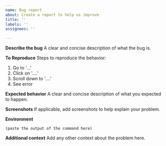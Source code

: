 ```yaml
---
name: Bug report
about: Create a report to help us improve
title: ''
labels: ''
assignees: ''

---
```


<!--
  Before proceeding,

  1. Read the [Troubleshooting Guide](https://admob-plus.github.io/docs/troubleshooting)
  2. Run `npx admob-plus doctor`
  3. Don't ask question here, use [Discussions](https://github.com/admob-plus/admob-plus/discussions)
-->

**Describe the bug**
A clear and concise description of what the bug is.

**To Reproduce**
Steps to reproduce the behavior:
1. Go to '...'
2. Click on '....'
3. Scroll down to '....'
4. See error

**Expected behavior**
A clear and concise description of what you expected to happen.

**Screenshots**
If applicable, add screenshots to help explain your problem.

**Environment**

<!--
  To help identify if a problem is specific to a platform, browser, or module version, information about your environment is required.
  This enables the maintainers quickly reproduce the issue and give feedback.

  Run the following command in your project folder in terminal.
  Note: The result is copied to your clipboard directly.

  `npx admob-plus info --clipboard`

  Paste the output of the command in the section below.
-->
```
(paste the output of the command here)
```

**Additional context**
Add any other context about the problem here.

<!--
  What happens if you skip this step?

  We will try to help you, but in many cases it is impossible because crucial
  information is missing. In that case we'll tag an issue as having a low priority,
  and eventually close it if there is no clear direction.

  We still appreciate the report though, as eventually somebody else might
  create a reproducible example for it.

  Thanks for helping us help you!
-->
